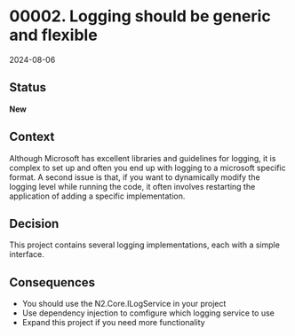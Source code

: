 # 00002. Logging should be generic and flexible

2024-08-06

## Status

__New__

## Context

Although Microsoft has excellent libraries and guidelines for logging, it is complex to set up and often you end up
with logging to a microsoft specific format. A second issue is that, if you want to dynamically modify the logging
level while running the code, it often involves restarting the application of adding a specific implementation.

## Decision

This project contains several logging implementations, each with a simple interface.

## Consequences

- You should use the N2.Core.ILogService in your project
- Use dependency injection to comfigure which logging service to use
- Expand this project if you need more functionality